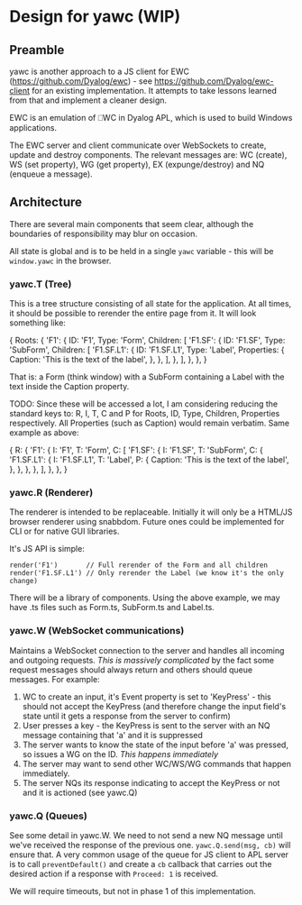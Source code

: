 # Design for yawc (WIP)

## Preamble

yawc is another approach to a JS client for EWC (https://github.com/Dyalog/ewc)
\- see https://github.com/Dyalog/ewc-client for an existing implementation. It
attempts to take lessons learned from that and implement a cleaner design.

EWC is an emulation of ⎕WC in Dyalog APL, which is used to build Windows
applications.

The EWC server and client communicate over WebSockets to create, update and
destroy components. The relevant messages are: WC (create), WS (set property),
WG (get property), EX (expunge/destroy) and NQ (enqueue a message).

## Architecture

There are several main components that seem clear, although the boundaries of
responsibility may blur on occasion.

All state is global and is to be held in a single `yawc` variable - this will be
`window.yawc` in the browser.

### yawc.T (Tree)

This is a tree structure consisting of all state for the application. At all
times, it should be possible to rerender the entire page from it. It will look
something like:

{
    Roots: {
        'F1': {
            ID: 'F1',
            Type: 'Form',
            Children: [
                'F1.SF': {
                    ID: 'F1.SF',
                    Type: 'SubForm',
                    Children: [
                        'F1.SF.L1': {
                            ID: 'F1.SF.L1',
                            Type: 'Label',
                            Properties: {
                                Caption: 'This is the text of the label',
                            },
                        },
                    ],
                },
            ],
        },
    },
}

That is: a Form (think window) with a SubForm containing a Label with the text
inside the Caption property.

TODO: Since these will be accessed a lot, I am considering reducing the standard
keys to: R, I, T, C and P for Roots, ID, Type, Children, Properties
respectively. All Properties (such as Caption) would remain verbatim. Same
example as above:

{
    R: {
        'F1': {
            I: 'F1',
            T: 'Form',
            C: [
                'F1.SF': {
                    I: 'F1.SF',
                    T: 'SubForm',
                    C: {
                        'F1.SF.L1': {
                            I: 'F1.SF.L1',
                            T: 'Label',
                            P: {
                                Caption: 'This is the text of the label',
                            },
                        },
                    },
                },
            ],
        },
    },
}

### yawc.R (Renderer)

The renderer is intended to be replaceable. Initially it will only be a HTML/JS
browser renderer using snabbdom. Future ones could be implemented for CLI or for
native GUI libraries.

It's JS API is simple:

```
render('F1')       // Full rerender of the Form and all children
render('F1.SF.L1') // Only rerender the Label (we know it's the only change)
```

There will be a library of components. Using the above example, we may have .ts
files such as Form.ts, SubForm.ts and Label.ts.

### yawc.W (WebSocket communications)

Maintains a WebSocket connection to the server and handles all incoming and
outgoing requests. _This is massively complicated_ by the fact some request
messages should always return and others should queue messages. For example:

1. WC to create an input, it's Event property is set to 'KeyPress' - this
   should not accept the KeyPress (and therefore change the input field's state
   until it gets a response from the server to confirm)
2. User presses a key - the KeyPress is sent to the server with an NQ message
   containing that 'a' and it is suppressed
3. The server wants to know the state of the input before 'a' was pressed, so
   issues a WG on the ID. _This happens immediately_
4. The server may want to send other WC/WS/WG commands that happen immediately.
5. The server NQs its response indicating to accept the KeyPress or not and it
   is actioned (see yawc.Q)

### yawc.Q (Queues)

See some detail in yawc.W. We need to not send a new NQ message until we've
received the response of the previous one. `yawc.Q.send(msg, cb)` will ensure
that. A very common usage of the queue for JS client to APL server is to call
`preventDefault()` and create a `cb` callback that carries out the desired
action if a response with `Proceed: 1` is received.

We will require timeouts, but not in phase 1 of this implementation.